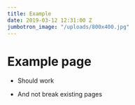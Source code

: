 ```yaml
---
title: Example
date: 2019-03-12 12:31:00 Z
jumbotron_image: "/uploads/800x400.jpg"
---
```


# Example page

* Should work

* And not break existing pages